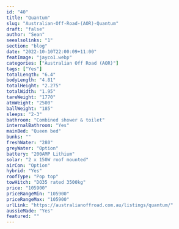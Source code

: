 ```yaml
---
id: "40"
title: "Quantum"
slug: "Australian-Off-Road-(AOR)-Quantum"
draft: "false"
author: "Sean"
seealsolinks: "1"
section: "blog"
date: "2022-10-10T22:00:09+11:00"
featImage: "jayco1.webp"
categories: ["Australian Off Road (AOR)"]
tags: ["Yes"]
totalLength: "6.4"
bodyLength: "4.81"
totalHeight: "2.275"
totalWidth: "1.95"
tareWeight: "1770"
atmWeight: "2500"
ballWeight: "185"
sleeps: "2-3"
bathroom: "Combined shower & toilet"
internalBathroom: "Yes"
mainBed: "Queen bed"
bunks: ""
freshWater: "280"
greyWater: "Option"
battery: "200AMP Lithium"
solar: "2 x 150W roof mounted"
airCon: "Option"
hybrid: "Yes"
roofType: "Pop top"
towHitch: "DO35 rated 3500kg"
price: "105900"
priceRangeMin: "105900"
priceRangeMax: "105900"
urlLink: "https://australianoffroad.com.au/listings/quantum/"
aussieMade: "Yes"
featured: ""
---
```

